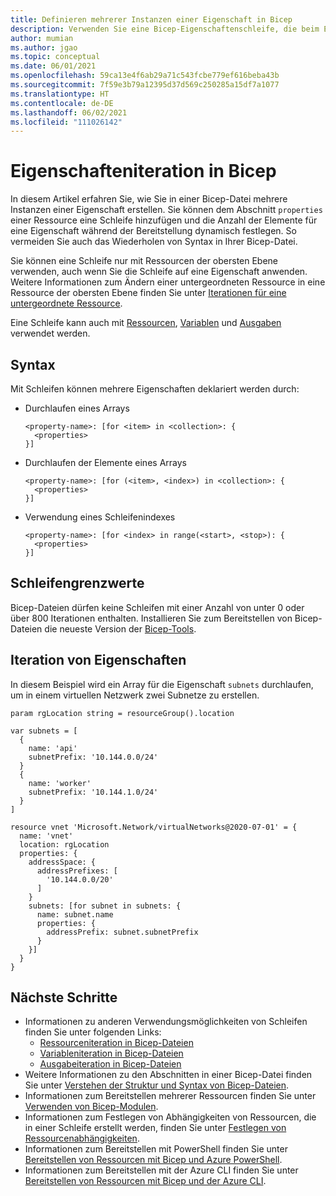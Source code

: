 ```yaml
---
title: Definieren mehrerer Instanzen einer Eigenschaft in Bicep
description: Verwenden Sie eine Bicep-Eigenschaftenschleife, die beim Erstellen einer Ressourceneigenschaft durchlaufen wird.
author: mumian
ms.author: jgao
ms.topic: conceptual
ms.date: 06/01/2021
ms.openlocfilehash: 59ca13e4f6ab29a71c543fcbe779ef616beba43b
ms.sourcegitcommit: 7f59e3b79a12395d37d569c250285a15df7a1077
ms.translationtype: HT
ms.contentlocale: de-DE
ms.lasthandoff: 06/02/2021
ms.locfileid: "111026142"
---
```

# <a name="property-iteration-in-bicep"></a>Eigenschafteniteration in Bicep

In diesem Artikel erfahren Sie, wie Sie in einer Bicep-Datei mehrere Instanzen einer Eigenschaft erstellen. Sie können dem Abschnitt `properties` einer Ressource eine Schleife hinzufügen und die Anzahl der Elemente für eine Eigenschaft während der Bereitstellung dynamisch festlegen. So vermeiden Sie auch das Wiederholen von Syntax in Ihrer Bicep-Datei.

Sie können eine Schleife nur mit Ressourcen der obersten Ebene verwenden, auch wenn Sie die Schleife auf eine Eigenschaft anwenden. Weitere Informationen zum Ändern einer untergeordneten Ressource in eine Ressource der obersten Ebene finden Sie unter [Iterationen für eine untergeordnete Ressource](loop-resources.md#iteration-for-a-child-resource).

Eine Schleife kann auch mit [Ressourcen](loop-resources.md), [Variablen](loop-variables.md) und [Ausgaben](loop-outputs.md) verwendet werden.

## <a name="syntax"></a>Syntax

Mit Schleifen können mehrere Eigenschaften deklariert werden durch:

- Durchlaufen eines Arrays

  ```bicep
  <property-name>: [for <item> in <collection>: {
    <properties>
  }]
  ```

- Durchlaufen der Elemente eines Arrays

  ```bicep
  <property-name>: [for (<item>, <index>) in <collection>: {
    <properties>
  }]
  ```

- Verwendung eines Schleifenindexes

  ```bicep
  <property-name>: [for <index> in range(<start>, <stop>): {
    <properties>
  }]
  ```

## <a name="loop-limits"></a>Schleifengrenzwerte

Bicep-Dateien dürfen keine Schleifen mit einer Anzahl von unter 0 oder über 800 Iterationen enthalten. Installieren Sie zum Bereitstellen von Bicep-Dateien die neueste Version der [Bicep-Tools](install.md).

## <a name="property-iteration"></a>Iteration von Eigenschaften

In diesem Beispiel wird ein Array für die Eigenschaft `subnets` durchlaufen, um in einem virtuellen Netzwerk zwei Subnetze zu erstellen.

```bicep
param rgLocation string = resourceGroup().location

var subnets = [
  {
    name: 'api'
    subnetPrefix: '10.144.0.0/24'
  }
  {
    name: 'worker'
    subnetPrefix: '10.144.1.0/24'
  }
]

resource vnet 'Microsoft.Network/virtualNetworks@2020-07-01' = {
  name: 'vnet'
  location: rgLocation
  properties: {
    addressSpace: {
      addressPrefixes: [
        '10.144.0.0/20'
      ]
    }
    subnets: [for subnet in subnets: {
      name: subnet.name
      properties: {
        addressPrefix: subnet.subnetPrefix
      }
    }]
  }
}
```

## <a name="next-steps"></a>Nächste Schritte

- Informationen zu anderen Verwendungsmöglichkeiten von Schleifen finden Sie unter folgenden Links:
  - [Ressourceniteration in Bicep-Dateien](loop-resources.md)
  - [Variableniteration in Bicep-Dateien](loop-variables.md)
  - [Ausgabeiteration in Bicep-Dateien](loop-outputs.md)
- Weitere Informationen zu den Abschnitten in einer Bicep-Datei finden Sie unter [Verstehen der Struktur und Syntax von Bicep-Dateien](file.md).
- Informationen zum Bereitstellen mehrerer Ressourcen finden Sie unter [Verwenden von Bicep-Modulen](modules.md).
- Informationen zum Festlegen von Abhängigkeiten von Ressourcen, die in einer Schleife erstellt werden, finden Sie unter [Festlegen von Ressourcenabhängigkeiten](./resource-declaration.md#set-resource-dependencies).
- Informationen zum Bereitstellen mit PowerShell finden Sie unter [Bereitstellen von Ressourcen mit Bicep und Azure PowerShell](deploy-powershell.md).
- Informationen zum Bereitstellen mit der Azure CLI finden Sie unter [Bereitstellen von Ressourcen mit Bicep und der Azure CLI](deploy-cli.md).
